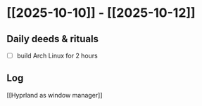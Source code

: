 # [[2025-10-10]] -  [[2025-10-12]]

## Daily deeds & rituals


- [ ] build Arch Linux for 2 hours

## Log
[[Hyprland as window manager]]